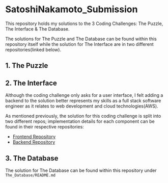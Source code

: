 
# SatoshiNakamoto_Submission 

This repository holds my solutions to the 3 Coding Challenges: The Puzzle, The Interface & The Database.

The solutions for The Puzzle and The Database can be found within this repository itself while the solution for The Interface are in two different repositories(linked below).


## 1. The Puzzle

## 2. The Interface
Although the coding challenge only asks for a user interface, I felt adding a backend to the solution better represents my skills as a full stack software engineer as it relates to web development and cloud technologies(AWS).

As mentioned previously, the solution for this coding challenge is split into two different repos; implementation details for each component can be found in their respective repositories:

 - [Frontend Repository](https://github.com/Munaiz123/SatoshiNakamoto_Frontend)
 - [Backend Repository](https://github.com/Munaiz123/SatoshiNakamoto_Backend)

## 3. The Database
The solution for The Database can be found within this repository under ```The_Database/README.md```
